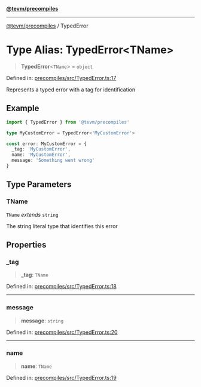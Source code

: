 [**@tevm/precompiles**](../README.md)

***

[@tevm/precompiles](../globals.md) / TypedError

# Type Alias: TypedError\<TName\>

> **TypedError**\<`TName`\> = `object`

Defined in: [precompiles/src/TypedError.ts:17](https://github.com/evmts/tevm-monorepo/blob/main/packages/precompiles/src/TypedError.ts#L17)

Represents a typed error with a tag for identification

## Example

```typescript
import { TypedError } from '@tevm/precompiles'

type MyCustomError = TypedError<'MyCustomError'>

const error: MyCustomError = {
  _tag: 'MyCustomError',
  name: 'MyCustomError',
  message: 'Something went wrong'
}
```

## Type Parameters

### TName

`TName` *extends* `string`

The string literal type that identifies this error

## Properties

### \_tag

> **\_tag**: `TName`

Defined in: [precompiles/src/TypedError.ts:18](https://github.com/evmts/tevm-monorepo/blob/main/packages/precompiles/src/TypedError.ts#L18)

***

### message

> **message**: `string`

Defined in: [precompiles/src/TypedError.ts:20](https://github.com/evmts/tevm-monorepo/blob/main/packages/precompiles/src/TypedError.ts#L20)

***

### name

> **name**: `TName`

Defined in: [precompiles/src/TypedError.ts:19](https://github.com/evmts/tevm-monorepo/blob/main/packages/precompiles/src/TypedError.ts#L19)
